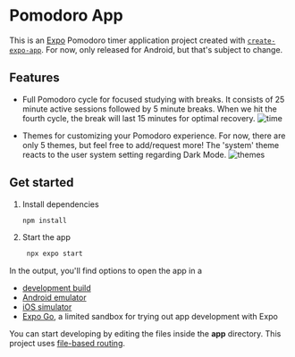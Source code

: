 # Pomodoro App

This is an [Expo](https://expo.dev) Pomodoro timer application project created with [`create-expo-app`](https://www.npmjs.com/package/create-expo-app). For now, only released for Android, but that's subject to change.

## Features

- Full Pomodoro cycle for focused studying with breaks. It consists of 25 minute active sessions followed by 5 minute breaks. When we hit the fourth cycle, the break will last 15 minutes for optimal recovery.
![time](https://github.com/user-attachments/assets/22604979-4510-4f4a-ac62-d2d1e00c1db6)

- Themes for customizing your Pomodoro experience. For now, there are only 5 themes, but feel free to add/request more! The 'system' theme reacts to the user system setting regarding Dark Mode.
![themes](https://github.com/user-attachments/assets/4a10bbd6-6368-4b41-8999-7065981c6308)

## Get started

1. Install dependencies

   ```bash
   npm install
   ```

2. Start the app

   ```bash
    npx expo start
   ```

In the output, you'll find options to open the app in a

- [development build](https://docs.expo.dev/develop/development-builds/introduction/)
- [Android emulator](https://docs.expo.dev/workflow/android-studio-emulator/)
- [iOS simulator](https://docs.expo.dev/workflow/ios-simulator/)
- [Expo Go](https://expo.dev/go), a limited sandbox for trying out app development with Expo

You can start developing by editing the files inside the **app** directory. This project uses [file-based routing](https://docs.expo.dev/router/introduction).
